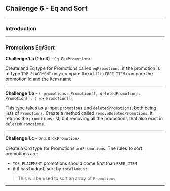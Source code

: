 ## Challenge 6 - Eq and Sort

---

### Introduction

---

### Promotions Eq/Sort

**Challenge 1.a (1 to 3)** - `Eq.Eq<Promotion>`

Create and Eq type for Promotions called `eqPromotions`. if the promotion is of type `TOP_PLACEMENT` only compare the id.
If is `FREE_ITEM` compare the promotion id and the item name

---

**Challenge 1.b** - `( promotions: Promotion[], deletedPromotions: Promotion[], ) => Promotion[];`

This type takes as a input `promotions` and `deletedPromotions`, both being lists of `Promotions`. Create a method called `removeDeletedPromotions`. It returns the `promotions` list, but removing all the promotions that also exist in `deletedPromotions`.

---

**Challenge 1.c** - `Ord.Ord<Promotion>`

Create a Ord type for Promotions `ordPromotions`. The rules to sort promotions are:

- `TOP_PLACEMENT` promotions should come first than `FREE_ITEM`
- if it has budget, sort by `totalAmount`

> This will be used to sort an array of `Promotions`

---
